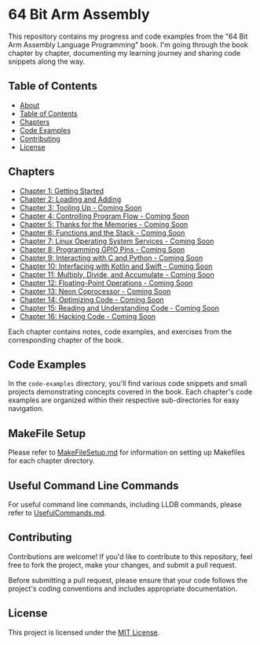 # 64 Bit Arm Assembly

This repository contains my progress and code examples from the "64 Bit Arm Assembly Language Programming" book. I'm going through the book chapter by chapter, documenting my learning journey and sharing code snippets along the way.

## Table of Contents

- [About](#64-bit-arm-assembly)
- [Table of Contents](#table-of-contents)
- [Chapters](#chapters)
- [Code Examples](#code-examples)
- [Contributing](#contributing)
- [License](#license)

## Chapters

- [Chapter 1: Getting Started](Chapter1/chapter-1.md)
- [Chapter 2: Loading and Adding](Chapter2/chapter-2.md)
- [Chapter 3: Tooling Up - Coming Soon](#)
- [Chapter 4: Controlling Program Flow - Coming Soon](#)
- [Chapter 5: Thanks for the Memories - Coming Soon](#)
- [Chapter 6: Functions and the Stack - Coming Soon](#)
- [Chapter 7: Linux Operating System Services - Coming Soon](#)
- [Chapter 8: Programming GPIO Pins - Coming Soon](#)
- [Chapter 9: Interacting with C and Python - Coming Soon](#)
- [Chapter 10: Interfacing with Kotlin and Swift - Coming Soon](#)
- [Chapter 11: Multiply, Divide, and Accumulate - Coming Soon](#)
- [Chapter 12: Floating-Point Operations - Coming Soon](#)
- [Chapter 13: Neon Coprocessor - Coming Soon](#)
- [Chapter 14: Optimizing Code - Coming Soon](#)
- [Chapter 15: Reading and Understanding Code - Coming Soon](#)
- [Chapter 16: Hacking Code - Coming Soon](#)

Each chapter contains notes, code examples, and exercises from the corresponding chapter of the book.

## Code Examples

In the `code-examples` directory, you'll find various code snippets and small projects demonstrating concepts covered in the book. Each chapter's code examples are organized within their respective sub-directories for easy navigation.

## MakeFile Setup

Please refer to [MakeFileSetup.md](MakeFileSetup.md) for information on setting up Makefiles for each chapter directory.

## Useful Command Line Commands

For useful command line commands, including LLDB commands, please refer to [UsefulCommands.md](UsefulCommands.md).

## Contributing

Contributions are welcome! If you'd like to contribute to this repository, feel free to fork the project, make your changes, and submit a pull request.

Before submitting a pull request, please ensure that your code follows the project's coding conventions and includes appropriate documentation.

## License

This project is licensed under the [MIT License](LICENSE).
